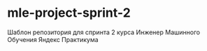 # mle-project-sprint-2
Шаблон репозитория для спринта 2 курса Инженер Машинного Обучения Яндекс Практикума
